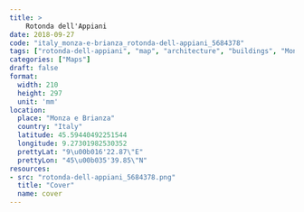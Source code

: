 ```yaml
---
title: > 
    Rotonda dell'Appiani
date: 2018-09-27
code: "italy_monza-e-brianza_rotonda-dell-appiani_5684378"
tags: ["rotonda-dell-appiani", "map", "architecture", "buildings", "Monza e Brianza", "Italy"]
categories: ["Maps"]
draft: false
format:
  width: 210
  height: 297
  unit: 'mm'
location:
  place: "Monza e Brianza"
  country: "Italy"
  latitude: 45.59440492251544
  longitude: 9.27301982530352
  prettyLat: "9\u00b016'22.87\"E"
  prettyLon: "45\u00b035'39.85\"N"
resources:
- src: "rotonda-dell-appiani_5684378.png"
  title: "Cover"
  name: cover
---
```

